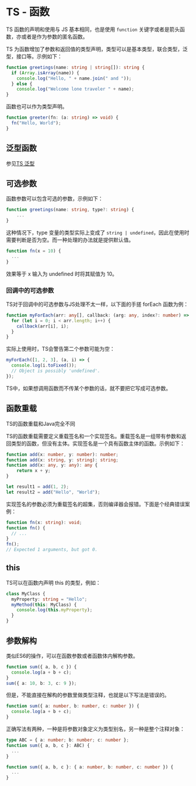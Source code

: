 # TS - 函数

TS 函数的声明和使用与 JS 基本相同，也是使用 `function` 关键字或者是箭头函数，亦或者是作为参数的匿名函数。

TS 为函数增加了参数和返回值的类型声明，类型可以是基本类型，联合类型，泛型，接口等。示例如下：

```ts
function greetings(name: string | string[]): string {
  if (Array.isArray(name)) {
    console.log("Hello, " + name.join(" and "));
  } else {
    console.log("Welcome lone traveler " + name);
}
```

函数也可以作为类型声明。
```ts
function greeter(fn: (a: string) => void) {
  fn("Hello, World");
}
```

## 泛型函数
参见[TS 泛型](./Generics.md#泛型函数)

## 可选参数 
函数参数可以包含可选的参数，示例如下：

```ts
function greetings(name: string, type?: string) {
    ...
}
```

这种情况下，type 变量的类型实际上变成了 `string | undefined`，因此在使用时需要判断是否为空。而一种处理的办法就是提供默认值。

```ts
function fn(x = 10) {
  ...
}
```
效果等于 x 输入为 undefined 时将其赋值为 10。

### 回调中的可选参数
TS对于回调中的可选参数与JS处理不太一样，以下面的手搓 forEach 函数为例：
```ts
function myForEach(arr: any[], callback: (arg: any, index?: number) => void) {
  for (let i = 0; i < arr.length; i++) {
    callback(arr[i], i);
  }
}
```

实际上使用时，TS会警告第二个参数可能为空：
```ts
myForEach([1, 2, 3], (a, i) => {
  console.log(i.toFixed());
  // Object is possibly 'undefined'.
});
```

TS中，如果想调用函数而不传某个参数的话，就不要把它写成可选参数。


## 函数重载
TS的函数重载和Java完全不同

TS的函数重载需要定义重载签名和一个实现签名。重载签名是一组带有参数和返回类型的函数，但没有主体。实现签名是一个具有函数主体的函数。示例如下：
```ts
function add(x: number, y: number): number;
function add(x: string, y: string): string;
function add(x: any, y: any): any {
    return x + y;
}

let result1 = add(1, 2);
let result2 = add("Hello", "World");
```


实现签名的参数必须为重载签名的超集，否则编译器会报错。下面是个经典错误案例：
```ts
function fn(x: string): void;
function fn() {
  // ...
}
fn();
// Expected 1 arguments, but got 0.
```

## this
TS可以在函数内声明 this 的类型，例如：
```ts
class MyClass {
  myProperty: string = "Hello";
  myMethod(this: MyClass) {
    console.log(this.myProperty);
  }
}
```

## 参数解构
类似ES6的操作，可以在函数参数或者函数体内解构参数。
```ts
function sum({ a, b, c }) {
  console.log(a + b + c);
}
sum({ a: 10, b: 3, c: 9 });
```

但是，不能直接在解构的参数里做类型注释，也就是以下写法是错误的。
```ts
function sum({ a: number, b: number, c: number }) {
  console.log(a + b + c);
}
```

正确写法有两种，一种是将参数对象定义为类型别名，另一种是整个注释对象：
```ts
type ABC = { a: number; b: number; c: number };
function sum({ a, b, c }: ABC) {
  ...
}
```

```ts
function sum({ a, b, c }: { a: number, b: number, c: number }) {
  ...
}
```
